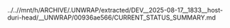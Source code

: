 ../..//mnt/h/ARCHIVE/.UNWRAP/extracted/DEV__2025-08-17__1833__host-duri-head/__UNWRAP/00936ae566/CURRENT_STATUS_SUMMARY.md